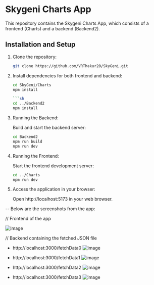 # Skygeni Charts App

This repository contains the Skygeni Charts App, which consists of a frontend (Charts) and a backend (Backend2).

## Installation and Setup

1. Clone the repository:

   ```sh
   git clone https://github.com/VRThakur20/SkyGeni.git

   
2. Install dependencies for both frontend and backend:

   
   ```sh
   cd SkyGeni/Charts
   npm install

   ```sh
   cd ../Backend2
   npm install

4. Running the Backend:
   
   Build and start the backend server:

   ```sh
   cd Backend2
   npm run build
   npm run dev

   
5. Running the Frontend:

   
    Start the frontend development server:


    ```sh
    cd ../Charts
    npm run dev

6. Access the application in your browser:

    Open http://localhost:5173 in your web browser.






-- Below are the screenshots from the app:



// Frontend of the app



 
![image](https://github.com/VRThakur20/SkyGeni/assets/91954371/336bce42-eb48-4306-bae6-e9cb0e7c845d)



// Backend containing the fetched JSON file





- http://localhost:3000/fetchData0
![image](https://github.com/VRThakur20/SkyGeni/assets/91954371/c4ee36ce-b38a-469e-b1f4-f713ffaa5ba2)



- http://localhost:3000/fetchData1
![image](https://github.com/VRThakur20/SkyGeni/assets/91954371/89dd414f-84e7-42e4-9eab-3a3bfb66a11d)



- http://localhost:3000/fetchData2
![image](https://github.com/VRThakur20/SkyGeni/assets/91954371/c6bed782-284d-4d07-b6b2-25a341bc4887)




- http://localhost:3000/fetchData3
![image](https://github.com/VRThakur20/SkyGeni/assets/91954371/b988d888-2e43-470f-9741-9515875d6335)



